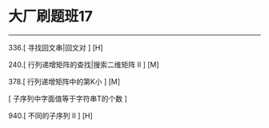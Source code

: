 # 大厂刷题班17

---
336.[ 寻找回文串|回文对 ] [H]

240.[ 行列递增矩阵的查找|搜索二维矩阵 II ]  [M]

378.[ 行列递增矩阵中的第K小 ]  [M]

[ 子序列中字面值等于字符串T的个数 ]

940.[ 不同的子序列 II ]  [H]
